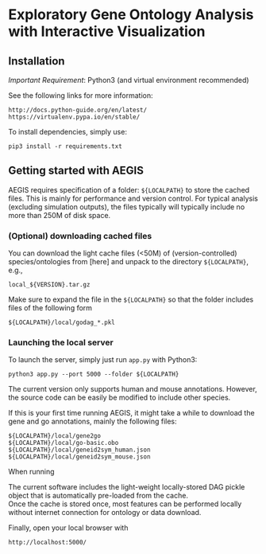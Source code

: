
# Exploratory Gene Ontology Analysis with Interactive Visualization 

## Installation

*Important Requirement*: Python3 (and virtual environment recommended)

See the following links for more information:

    http://docs.python-guide.org/en/latest/
    https://virtualenv.pypa.io/en/stable/

To install dependencies, simply use:

    pip3 install -r requirements.txt

## Getting started with AEGIS 

AEGIS requires specification of a folder: `${LOCALPATH}` to store the 
cached files. This is mainly for performance and version control. For typical 
analysis (excluding simulation outputs), the files typically will typically 
include no more than 250M of disk space. 

### (Optional) downloading cached files
You can download the light cache files (<50M) of (version-controlled) 
species/ontologies from [here] and unpack to the directory `${LOCALPATH}`, e.g.,

    local_${VERSION}.tar.gz

Make sure to expand the file in the `${LOCALPATH}` so that the folder includes
files of the following form

    ${LOCALPATH}/local/godag_*.pkl

### Launching the local server

To launch the server, simply just run `app.py` with Python3:

    python3 app.py --port 5000 --folder ${LOCALPATH}


The current version only supports human and mouse annotations. 
However, the source code can be easily be  modified to include other species.

If this is your first time running AEGIS, it might take a while to download
the gene and go annotations, mainly the following files:

    ${LOCALPATH}/local/gene2go
    ${LOCALPATH}/local/go-basic.obo
    ${LOCALPATH}/local/geneid2sym_human.json
    ${LOCALPATH}/local/geneid2sym_mouse.json

When running 

The current software includes the light-weight locally-stored DAG pickle object 
that is automatically pre-loaded from the cache.  
Once the cache is stored once, most features can be performed locally
without internet connection for ontology or data download.

Finally, open your local browser with

    http://localhost:5000/



